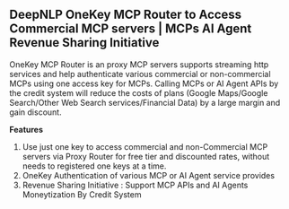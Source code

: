 ## DeepNLP OneKey MCP Router to Access Commercial MCP servers | MCPs AI Agent Revenue Sharing Initiative 

OneKey MCP Router is an proxy MCP servers supports streaming http services and help authenticate various commercial or non-commercial MCPs using one access key for MCPs.
Calling MCPs or AI Agent APIs by the credit system will reduce the costs of plans (Google Maps/Google Search/Other Web Search services/Financial Data) by a large margin and gain discount.

**Features**
1. Use just one key to access commercial and non-Commercial MCP servers via Proxy Router for free tier and discounted rates, without needs to registered one keys at a time.
2. OneKey Authentication of various MCP or AI Agent service provides 
3. Revenue Sharing Initiative : Support MCP APIs and AI Agents Moneytization By Credit System
